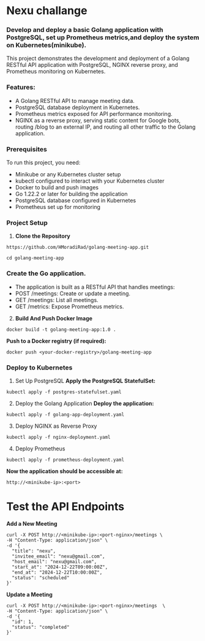 # Nexu challange
### Develop and deploy a basic Golang application with PostgreSQL, set up Prometheus metrics,and deploy the system on Kubernetes(minikube).


This project demonstrates the development and deployment of a Golang RESTful API application with PostgreSQL, NGINX reverse proxy, and Prometheus monitoring on Kubernetes.

### Features:
- A Golang RESTful API to manage meeting data.
- PostgreSQL database deployment in Kubernetes.
- Prometheus metrics exposed for API performance monitoring.
- NGINX as a reverse proxy, serving static content for Google bots, routing /blog to an external IP, and routing all other traffic to the Golang application.

### Prerequisites
To run this project, you need:

- Minikube or any Kubernetes cluster setup
- kubectl configured to interact with your Kubernetes cluster
- Docker to build and push images
- Go 1.22.2 or later for building the application
- PostgreSQL database configured in Kubernetes
- Prometheus set up for monitoring


### Project Setup

1) **Clone the Repository**
```
https://github.com/HMoradiRad/golang-meeting-app.git

cd golang-meeting-app
```

### Create the Go application.

- The application is built as a RESTful API that handles meetings:
-  POST /meetings: Create or update a meeting.
-  GET /meetings: List all meetings.
-  GET /metrics: Expose Prometheus metrics.



2) **Build And Push Docker Image**

```
docker build -t golang-meeting-app:1.0 .
```
**Push to a Docker registry (if required):**

```
docker push <your-docker-registry>/golang-meeting-app
```

### Deploy to Kubernetes
1. Set Up PostgreSQL
**Apply the PostgreSQL StatefulSet:**

```
kubectl apply -f postgres-statefulset.yaml
```

2) Deploy the Golang Application
**Deploy the application:**

```
kubectl apply -f golang-app-deployment.yaml
```

3) Deploy NGINX as Reverse Proxy
```
kubectl apply -f nginx-deployment.yaml
```

4) Deploy Prometheus
```
kubectl apply -f prometheus-deployment.yaml
```
**Now the application should be accessible at:**
```
http://<minikube-ip>:<port>
```

#  Test the API Endpoints

**Add a New Meeting**

```
curl -X POST http://<minikube-ip>:<port-nginx>/meetings \
-H "Content-Type: application/json" \
-d '{
  "title": "nexu",
  "invitee_email": "nexu@gmail.com",
  "host_email": "nexu@gmail.com",
  "start_at": "2024-12-22T09:00:00Z",
  "end_at": "2024-12-22T10:00:00Z",
  "status": "scheduled"
}'

```
**Update a Meeting**
```
curl -X POST http://<minikube-ip>:<port-nginx>/meetings  \
-H "Content-Type: application/json" \
-d '{
  "id": 1,
  "status": "completed"
}'
```
